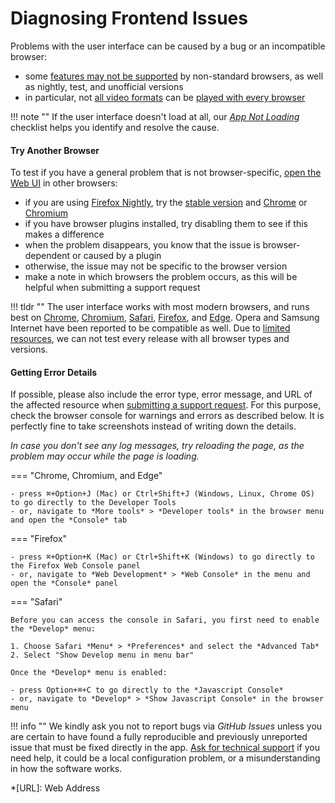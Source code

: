 # Diagnosing Frontend Issues

Problems with the user interface can be caused by a bug or an incompatible browser:

- some [features may not be supported](https://caniuse.com/) by non-standard browsers, as well as nightly, test, and unofficial versions
- in particular, not [all video formats](https://caniuse.com/?search=video%20format) can be [played with every browser](https://github.com/photoprism/photoprism/issues/707)

!!! note ""
    If the user interface doesn't load at all, our [*App Not Loading*](index.md#app-not-loading) checklist helps you identify and resolve the cause.

#### Try Another Browser ####

To test if you have a general problem that is not browser-specific, [open the Web UI](../docker-compose.md#step-2-start-the-server) in other browsers:

- if you are using [Firefox Nightly](https://www.mozilla.org/en-US/firefox/channel/desktop/), try the [stable version](https://www.mozilla.org/en-US/firefox/all/#product-desktop-release) and [Chrome](https://www.google.com/chrome/) or [Chromium](https://www.chromium.org/getting-involved/download-chromium)
- if you have browser plugins installed, try disabling them to see if this makes a difference
- when the problem disappears, you know that the issue is browser-dependent or caused by a plugin
- otherwise, the issue may not be specific to the browser version
- make a note in which browsers the problem occurs, as this will be helpful when submitting a support request

!!! tldr ""
    The user interface works with most modern browsers, and runs best on [Chrome](https://www.google.com/chrome/), [Chromium](https://www.chromium.org/getting-involved/download-chromium), [Safari](https://www.apple.com/safari/), [Firefox](https://www.mozilla.org/en-US/firefox/all/#product-desktop-release), and [Edge](https://www.microsoft.com/en-us/edge).
    Opera and Samsung Internet have been reported to be compatible as well. Due to [limited resources](../../funding.md), we can
    not test every release with all browser types and versions.

#### Getting Error Details ####

If possible, please also include the error type, error message, and URL of the affected resource when
[submitting a support request](../../user-guide/index.md#getting-support). For this purpose, check the
browser console for warnings and errors as described below. It is perfectly fine to take screenshots
instead of writing down the details.

*In case you don't see any log messages, try reloading the page, as the problem may occur while the page is loading.*

=== "Chrome, Chromium, and Edge"
   
    - press ⌘+Option+J (Mac) or Ctrl+Shift+J (Windows, Linux, Chrome OS) to go directly to the Developer Tools
    - or, navigate to *More tools* > *Developer tools* in the browser menu and open the *Console* tab

=== "Firefox"

    - press ⌘+Option+K (Mac) or Ctrl+Shift+K (Windows) to go directly to the Firefox Web Console panel
    - or, navigate to *Web Development* > *Web Console* in the menu and open the *Console* panel

=== "Safari"

    Before you can access the console in Safari, you first need to enable the *Develop* menu:

    1. Choose Safari *Menu* > *Preferences* and select the *Advanced Tab*
    2. Select "Show Develop menu in menu bar"

    Once the *Develop* menu is enabled:

    - press Option+⌘+C to go directly to the *Javascript Console*
    - or, navigate to *Develop* > *Show Javascript Console* in the browser menu

!!! info ""
    We kindly ask you not to report bugs via *GitHub Issues* unless you are certain to have found a fully reproducible and previously unreported issue that must be fixed directly in the app.
    [Ask for technical support](../../user-guide/index.md#getting-support) if you need help, it could be a local
    configuration problem, or a misunderstanding in how the software works.

*[URL]: Web Address